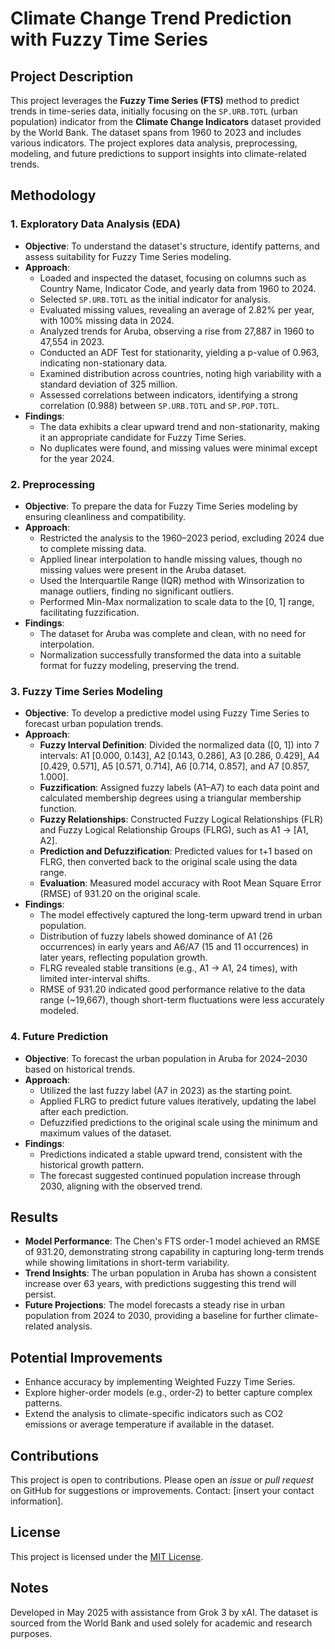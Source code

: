 # Climate Change Trend Prediction with Fuzzy Time Series

## Project Description
This project leverages the **Fuzzy Time Series (FTS)** method to predict trends in time-series data, initially focusing on the `SP.URB.TOTL` (urban population) indicator from the **Climate Change Indicators** dataset provided by the World Bank. The dataset spans from 1960 to 2023 and includes various indicators. The project explores data analysis, preprocessing, modeling, and future predictions to support insights into climate-related trends.

## Methodology

### 1. Exploratory Data Analysis (EDA)
- **Objective**: To understand the dataset's structure, identify patterns, and assess suitability for Fuzzy Time Series modeling.
- **Approach**:
  - Loaded and inspected the dataset, focusing on columns such as Country Name, Indicator Code, and yearly data from 1960 to 2024.
  - Selected `SP.URB.TOTL` as the initial indicator for analysis.
  - Evaluated missing values, revealing an average of 2.82% per year, with 100% missing data in 2024.
  - Analyzed trends for Aruba, observing a rise from 27,887 in 1960 to 47,554 in 2023.
  - Conducted an ADF Test for stationarity, yielding a p-value of 0.963, indicating non-stationary data.
  - Examined distribution across countries, noting high variability with a standard deviation of 325 million.
  - Assessed correlations between indicators, identifying a strong correlation (0.988) between `SP.URB.TOTL` and `SP.POP.TOTL`.
- **Findings**:
  - The data exhibits a clear upward trend and non-stationarity, making it an appropriate candidate for Fuzzy Time Series.
  - No duplicates were found, and missing values were minimal except for the year 2024.

### 2. Preprocessing
- **Objective**: To prepare the data for Fuzzy Time Series modeling by ensuring cleanliness and compatibility.
- **Approach**:
  - Restricted the analysis to the 1960–2023 period, excluding 2024 due to complete missing data.
  - Applied linear interpolation to handle missing values, though no missing values were present in the Aruba dataset.
  - Used the Interquartile Range (IQR) method with Winsorization to manage outliers, finding no significant outliers.
  - Performed Min-Max normalization to scale data to the [0, 1] range, facilitating fuzzification.
- **Findings**:
  - The dataset for Aruba was complete and clean, with no need for interpolation.
  - Normalization successfully transformed the data into a suitable format for fuzzy modeling, preserving the trend.

### 3. Fuzzy Time Series Modeling
- **Objective**: To develop a predictive model using Fuzzy Time Series to forecast urban population trends.
- **Approach**:
  - **Fuzzy Interval Definition**: Divided the normalized data ([0, 1]) into 7 intervals: A1 [0.000, 0.143], A2 [0.143, 0.286], A3 [0.286, 0.429], A4 [0.429, 0.571], A5 [0.571, 0.714], A6 [0.714, 0.857], and A7 [0.857, 1.000].
  - **Fuzzification**: Assigned fuzzy labels (A1–A7) to each data point and calculated membership degrees using a triangular membership function.
  - **Fuzzy Relationships**: Constructed Fuzzy Logical Relationships (FLR) and Fuzzy Logical Relationship Groups (FLRG), such as A1 → [A1, A2].
  - **Prediction and Defuzzification**: Predicted values for t+1 based on FLRG, then converted back to the original scale using the data range.
  - **Evaluation**: Measured model accuracy with Root Mean Square Error (RMSE) of 931.20 on the original scale.
- **Findings**:
  - The model effectively captured the long-term upward trend in urban population.
  - Distribution of fuzzy labels showed dominance of A1 (26 occurrences) in early years and A6/A7 (15 and 11 occurrences) in later years, reflecting population growth.
  - FLRG revealed stable transitions (e.g., A1 → A1, 24 times), with limited inter-interval shifts.
  - RMSE of 931.20 indicated good performance relative to the data range (~19,667), though short-term fluctuations were less accurately modeled.

### 4. Future Prediction
- **Objective**: To forecast the urban population in Aruba for 2024–2030 based on historical trends.
- **Approach**:
  - Utilized the last fuzzy label (A7 in 2023) as the starting point.
  - Applied FLRG to predict future values iteratively, updating the label after each prediction.
  - Defuzzified predictions to the original scale using the minimum and maximum values of the dataset.
- **Findings**:
  - Predictions indicated a stable upward trend, consistent with the historical growth pattern.
  - The forecast suggested continued population increase through 2030, aligning with the observed trend.

## Results
- **Model Performance**: The Chen's FTS order-1 model achieved an RMSE of 931.20, demonstrating strong capability in capturing long-term trends while showing limitations in short-term variability.
- **Trend Insights**: The urban population in Aruba has shown a consistent increase over 63 years, with predictions suggesting this trend will persist.
- **Future Projections**: The model forecasts a steady rise in urban population from 2024 to 2030, providing a baseline for further climate-related analysis.

## Potential Improvements
- Enhance accuracy by implementing Weighted Fuzzy Time Series.
- Explore higher-order models (e.g., order-2) to better capture complex patterns.
- Extend the analysis to climate-specific indicators such as CO2 emissions or average temperature if available in the dataset.

## Contributions
This project is open to contributions. Please open an *issue* or *pull request* on GitHub for suggestions or improvements. Contact: [insert your contact information].

## License
This project is licensed under the [MIT License](LICENSE).

## Notes
Developed in May 2025 with assistance from Grok 3 by xAI. The dataset is sourced from the World Bank and used solely for academic and research purposes.
